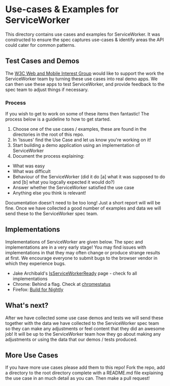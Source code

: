 # Use-cases & Examples for ServiceWorker

This directory contains use cases and examples for ServiceWorker. It was constructed to ensure the spec captures use-cases & identify areas the API could cater for common patterns.

## Test Cases and Demos

The [W3C Web and Mobile Interest Group](https://www.w3.org/wiki/Mobile/Work) would like to support the work the ServiceWorker team by turning these use cases into real demo apps. We can then use these apps to test ServiceWorker, and provide feedback to the spec team to adjust things if necessary.

### Process
If you wish to get to work on some of these items then fantastic! The process below is a guideline to how to get started.

1. Choose one of the use cases / examples, these are found in the directories in the root of this repo.
2. In 'Issues' find the Use Case and let us know you're working on it!
4. Start building a demo application using an implementation of ServiceWorker
5. Document the process explaining:

* What was easy
* What was difficult
* Behaviour of the ServiceWorker (did it do [a] what it was supposed to do and [b] what you logcally expected it would do?)
* Answer whether the ServiceWorker satisfied the use case
* Anything else you think is relevant!

Documentation doesn't need to be too long! Just a short report will will be fine. Once we have collected a good number of  examples and data we will send these to the ServiceWorker spec team. 

## Implementations
Implementations of ServiceWorker are given below. The spec and implementations are in a very early stage! You may find issues with implementations in that they may often change or produce strange results at first. We encourage everyone to submit bugs to the browser vendor in which they experience bugs.

* Jake Archibald's [IsServiceWorkerReady](https://jakearchibald.github.io/isserviceworkerready/) page - check fo all implementations
* Chrome: Behind a flag. Check at [chromestatus](http://www.chromestatus.com/features/6561526227927040)
* Firefox: [Build for Nightly](http://blog.nikhilism.com/2014/05/serviceworker-implementation-status-in-firefox.html)

## What's next?
After we have collected some use case demos and tests we will send these together with the data we have collected to the ServiceWorker spec team so they can make any adjustments or feel content that they did an awesome job! It will be up to the ServiceWorker team how they go about making any adjustments or using the data that our demos / tests produced. 

## More Use Cases
If you have more use cases please add them to this repo! Fork the repo, add a directory to the root directory complete with a README.md file explaining the use case in an much detail as you can. Then make a pull request!
